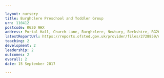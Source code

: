 ```yaml
---

layout: nursery
title: Burghclere Preschool and Toddler Group
urn: 110412
postcode: RG20 9HX
address: Portal Hall, Church Lane, Burghclere, Newbury, Berkshire, RG20 9HX
latestReportUrl: https://reports.ofsted.gov.uk/provider/files/2728859/urn/110412.pdf
teaching: 2
development: 2
leadership: 2
outcomes: 2
overall: 2
date: 15 September 2017

---
```

